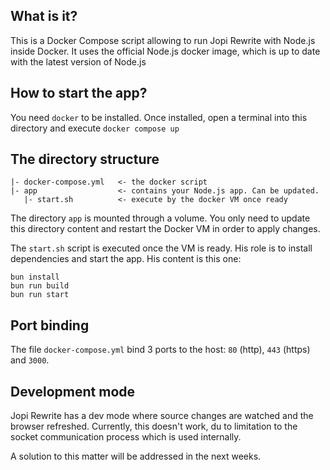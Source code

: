 ## What is it?

This is a Docker Compose script allowing to run Jopi Rewrite with Node.js inside Docker.
It uses the official Node.js docker image, which is up to date with the latest version of Node.js

## How to start the app?

You need `docker` to be installed.
Once installed, open a terminal into this directory and execute `docker compose up`

## The directory structure

```
|- docker-compose.yml   <- the docker script
|- app                  <- contains your Node.js app. Can be updated.
   |- start.sh          <- execute by the docker VM once ready
```

The directory `app` is mounted through a volume.
You only need to update this directory content and restart the Docker VM in order to apply changes.

The `start.sh` script is executed once the VM is ready. His role is to install dependencies and start the app.
His content is this one:

```shell
bun install
bun run build
bun run start
```

## Port binding

The file `docker-compose.yml` bind 3 ports to the host: `80` (http), `443` (https) and `3000`.

## Development mode

Jopi Rewrite has a dev mode where source changes are watched and the browser refreshed.
Currently, this doesn't work, du to limitation to the socket communication process which
is used internally.

A solution to this matter will be addressed in the next weeks.



